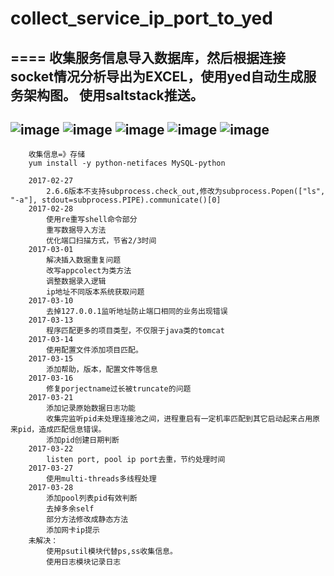 # collect_service_ip_port_to_yed
====
收集服务信息导入数据库，然后根据连接socket情况分析导出为EXCEL，使用yed自动生成服务架构图。
使用saltstack推送。
----
![image](https://github.com/talenhao/collect_service_ip_port_to_yed/blob/master/screenshots/Screenshot_20170328_164815.png?raw=true)
![image](https://github.com/talenhao/collect_service_ip_port_to_yed/blob/master/screenshots/Screenshot_20170328_164828.png?raw=true)
![image](https://github.com/talenhao/collect_service_ip_port_to_yed/blob/master/screenshots/Screenshot_20170328_164843.png?raw=true)
![image](https://github.com/talenhao/collect_service_ip_port_to_yed/blob/master/screenshots/Screenshot_20170328_164854.png?raw=true)
![image](https://github.com/talenhao/collect_service_ip_port_to_yed/blob/master/screenshots/Screenshot_20170328_165002.png?raw=true)
----
        收集信息=》存储
        yum install -y python-netifaces MySQL-python

        2017-02-27
            2.6.6版本不支持subprocess.check_out,修改为subprocess.Popen(["ls", "-a"], stdout=subprocess.PIPE).communicate()[0]
        2017-02-28
            使用re重写shell命令部分
            重写数据导入方法
            优化端口扫描方式，节省2/3时间
        2017-03-01
            解决插入数据重复问题
            改写appcolect为类方法
            调整数据录入逻辑
            ip地址不同版本系统获取问题
        2017-03-10
            去掉127.0.0.1监听地址防止端口相同的业务出现错误
        2017-03-13
            程序匹配更多的项目类型，不仅限于java类的tomcat
        2017-03-14
            使用配置文件添加项目匹配。
        2017-03-15
            添加帮助，版本，配置文件等信息
        2017-03-16
            修复porjectname过长被truncate的问题
        2017-03-21
            添加记录原始数据日志功能
            收集完监听pid未处理连接池之间，进程重启有一定机率匹配到其它启动起来占用原来pid，造成匹配信息错误。
            添加pid创建日期判断
        2017-03-22
            listen port, pool ip port去重，节约处理时间
        2017-03-27
            使用multi-threads多线程处理
        2017-03-28
            添加pool列表pid有效判断
            去掉多余self
            部分方法修改成静态方法
            添加网卡ip提示
        未解决：
            使用psutil模块代替ps,ss收集信息。
            使用日志模块记录日志